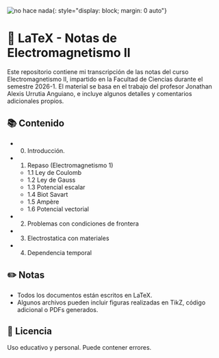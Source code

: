 ![no hace nada](https://github.com/user-attachments/assets/03b71c8e-7447-45dd-813d-bbf3253fb5f7){: style="display: block; margin: 0 auto"}
# 📘 LaTeX - Notas de Electromagnetismo II

Este repositorio contiene mi transcripción de las notas del curso Electromagnetismo II, impartido en la Facultad de Ciencias durante el semestre 2026-1. El material se basa en el trabajo del profesor Jonathan Alexis Urrutia Anguiano, e incluye algunos detalles y comentarios adicionales propios.

## 📚 Contenido

- 0. Introducción.
- 1. Repaso (Electromagnetismo 1)
  - 1.1 Ley de Coulomb
  - 1.2 Ley de Gauss
  - 1.3 Potencial escalar
  - 1.4 Biot Savart
  - 1.5 Ampère
  - 1.6 Potencial vectorial
- 2. Problemas con condiciones de frontera
- 3. Electrostatica con materiales
- 4. Dependencia temporal

## ✏️ Notas

- Todos los documentos están escritos en LaTeX.
- Algunos archivos pueden incluir figuras realizadas en TikZ, código adicional o PDFs generados.

## 📎 Licencia

Uso educativo y personal. Puede contener errores.
